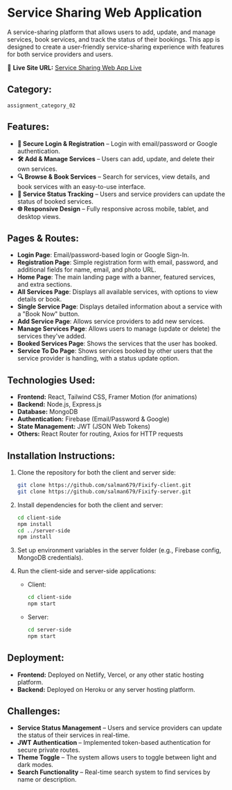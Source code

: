 # **Service Sharing Web Application**

A service-sharing platform that allows users to add, update, and manage services, book services, and track the status of their bookings. This app is designed to create a user-friendly service-sharing experience with features for both service providers and users.

🔗 **Live Site URL:** [Service Sharing Web App Live](your-live-url.com)

## **Category:**

`assignment_category_02`

## **Features:**

- **🔐 Secure Login & Registration** – Login with email/password or Google authentication.
- **🛠️ Add & Manage Services** – Users can add, update, and delete their own services.
- **🔍 Browse & Book Services** – Search for services, view details, and book services with an easy-to-use interface.
- **🔄 Service Status Tracking** – Users and service providers can update the status of booked services.
- **🌐 Responsive Design** – Fully responsive across mobile, tablet, and desktop views.

## **Pages & Routes:**

- **Login Page**: Email/password-based login or Google Sign-In.
- **Registration Page**: Simple registration form with email, password, and additional fields for name, email, and photo URL.
- **Home Page**: The main landing page with a banner, featured services, and extra sections.
- **All Services Page**: Displays all available services, with options to view details or book.
- **Single Service Page**: Displays detailed information about a service with a "Book Now" button.
- **Add Service Page**: Allows service providers to add new services.
- **Manage Services Page**: Allows users to manage (update or delete) the services they've added.
- **Booked Services Page**: Shows the services that the user has booked.
- **Service To Do Page**: Shows services booked by other users that the service provider is handling, with a status update option.

## **Technologies Used:**

- **Frontend:** React, Tailwind CSS, Framer Motion (for animations)
- **Backend:** Node.js, Express.js
- **Database:** MongoDB
- **Authentication:** Firebase (Email/Password & Google)
- **State Management:** JWT (JSON Web Tokens)
- **Others:** React Router for routing, Axios for HTTP requests

## **Installation Instructions:**

1. Clone the repository for both the client and server side:

   ```bash
   git clone https://github.com/salman679/Fixify-client.git
   git clone https://github.com/salman679/Fixify-server.git
   ```

2. Install dependencies for both the client and server:

   ```bash
   cd client-side
   npm install
   cd ../server-side
   npm install
   ```

3. Set up environment variables in the server folder (e.g., Firebase config, MongoDB credentials).

4. Run the client-side and server-side applications:
   - Client:
     ```bash
     cd client-side
     npm start
     ```
   - Server:
     ```bash
     cd server-side
     npm start
     ```

## **Deployment:**

- **Frontend:** Deployed on Netlify, Vercel, or any other static hosting platform.
- **Backend:** Deployed on Heroku or any server hosting platform.

## **Challenges:**

- **Service Status Management** – Users and service providers can update the status of their services in real-time.
- **JWT Authentication** – Implemented token-based authentication for secure private routes.
- **Theme Toggle** – The system allows users to toggle between light and dark modes.
- **Search Functionality** – Real-time search system to find services by name or description.
